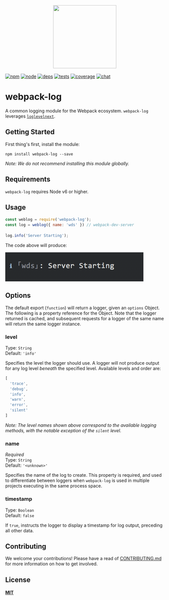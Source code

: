 <div align="center">
  <a href="https://github.com/webpack/webpack">
    <img width="200" height="200" src="https://webpack.js.org/assets/icon-square-big.svg">
  </a>
</div>

[![npm][npm]][npm-url]
[![node][node]][node-url]
[![deps][deps]][deps-url]
[![tests][tests]][tests-url]
[![coverage][cover]][cover-url]
[![chat][chat]][chat-url]

# webpack-log

A common logging module for the Webpack ecosystem. `webpack-log` leverages
[`loglevelnext`][loglevelnext].

## Getting Started

First thing's first, install the module:

```console
npm install webpack-log --save
```

_Note: We do not recommend installing this module globally._

## Requirements

`webpack-log` requires Node v6 or higher.

## Usage

```js
const weblog = require('webpack-log');
const log = weblog({ name: 'wds' }) // webpack-dev-server

log.info('Server Starting');
```

The code above will produce:

![output](output.png)

## Options

The default export (`function`) will return a logger, given an `options` Object.
The following is a property reference for the Object. Note that the logger
returned is cached, and subsequent requests for a logger of the same name will
return the same logger instance.

### level

Type: `String`  
Default: `'info'`

Specifies the level the logger should use. A logger will not produce output for
any log level _beneath_ the specified level. Available levels and order are:

```js
[
  'trace',
  'debug',
  'info',
  'warn',
  'error',
  'silent'
]
```

_Note: The level names shown above correspond to the available logging methods,
with the notable exception of the `silent` level._

### name

_Required_  
Type: `String`  
Default: `'<unknown>'`

Specifies the name of the log to create. This property is required, and used to
differentiate between loggers when `webpack-log` is used in multiple projects
executing in the same process space.

### timestamp

Type: `Boolean`  
Default: `false`

If `true`, instructs the logger to display a timestamp for log output, preceding
all other data.

## Contributing

We welcome your contributions! Please have a read of [CONTRIBUTING.md](CONTRIBUTING.md) for more information on how to get involved.

## License

#### [MIT](./LICENSE)

[npm]: https://img.shields.io/npm/v/webpack-log.svg
[npm-url]: https://npmjs.com/package/webpack-log

[node]: https://img.shields.io/node/v/webpack-log.svg
[node-url]: https://nodejs.org

[deps]: https://david-dm.org/webpack-contrib/webpack-log.svg
[deps-url]: https://david-dm.org/webpack-contrib/webpack-log

[tests]: http://img.shields.io/travis/webpack-contrib/webpack-log.svg
[tests-url]: https://travis-ci.org/webpack-contrib/webpack-log

[cover]: https://codecov.io/gh/webpack-contrib/webpack-log/branch/master/graph/badge.svg
[cover-url]: https://codecov.io/gh/webpack-contrib/webpack-log

[chat]: https://badges.gitter.im/webpack/webpack.svg
[chat-url]: https://gitter.im/webpack/webpack

[loglevelnext]: https://github.com/shellscape/loglevelnext
